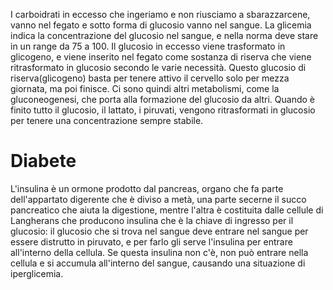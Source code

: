 I carboidrati in eccesso che ingeriamo e non riusciamo a sbarazzarcene, vanno nel fegato e sotto forma di  glucosio vanno nel sangue. La glicemia indica la concentrazione del glucosio nel sangue, e nella norma deve stare in un range da 75 a 100. Il glucosio in eccesso viene trasformato in glicogeno, e viene inserito nel fegato come sostanza di riserva che viene ritrasformato in glucosio secondo le varie necessità. Questo glucosio di riserva(glicogeno) basta per tenere attivo il cervello solo per mezza giornata, ma poi finisce. Ci sono quindi altri metabolismi, come la gluconeogenesi, che porta alla formazione del glucosio da altri. Quando è finito tutto il glucosio, il lattato, i piruvati, vengono ritrasformati in glucosio per tenere una concentrazione sempre stabile. 

# Diabete
L'insulina è un ormone prodotto dal pancreas, organo che fa parte dell'appartato digerente che è diviso a metà, una parte secerne il succo pancreatico che aiuta la digestione, mentre l'altra è costituita dalle cellule di Langherans che producono insulina che è la chiave di ingresso per il glucosio: il glucosio che si trova nel sangue deve entrare nel sangue per essere distrutto in piruvato, e per farlo gli serve l'insulina per entrare all'interno della cellula. Se questa insulina non c'è, non può entrare nella cellula e si accumula all'interno del sangue, causando una situazione di iperglicemia. 
